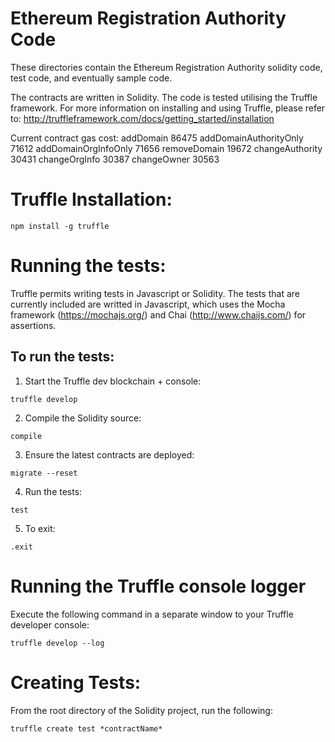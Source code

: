 # Ethereum Registration Authority Code

These directories contain the Ethereum Registration Authority 
solidity code, test code, and eventually sample code.




The contracts are written in Solidity. The code is tested utilising the Truffle 
framework.  For more information on installing and using Truffle, please 
refer to: http://truffleframework.com/docs/getting_started/installation

Current contract gas cost:
addDomain 86475
addDomainAuthorityOnly 71612
addDomainOrgInfoOnly 71656
removeDomain 19672
changeAuthority 30431
changeOrgInfo 30387
changeOwner 30563



# Truffle Installation:
```
npm install -g truffle
```

# Running the tests:
Truffle permits writing tests in Javascript or Solidity.  The tests that 
are currently included are writted in Javascript, which uses the 
Mocha framework (https://mochajs.org/) and 
Chai (http://www.chaijs.com/) for assertions.

## To run the tests:
1. Start the Truffle dev blockchain + console:
```
truffle develop
```

2. Compile the Solidity source:
```
compile
```

3. Ensure the latest contracts are deployed:
```
migrate --reset
```

4. Run the tests:
```
test
```

5. To exit:
```
.exit
```


# Running the Truffle console logger
Execute the following command in a separate window to your Truffle developer console:
```
truffle develop --log
```

# Creating Tests:
From the root directory of the Solidity project, run the following:
```
truffle create test *contractName*
```
